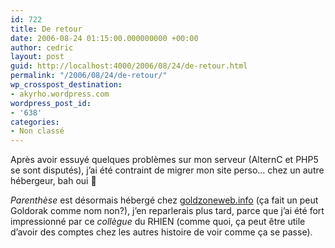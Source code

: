```yaml
---
id: 722
title: De retour
date: 2006-08-24 01:15:00.000000000 +00:00
author: cedric
layout: post
guid: http://localhost:4000/2006/08/24/de-retour.html
permalink: "/2006/08/24/de-retour/"
wp_crosspost_destination:
- akyrho.wordpress.com
wordpress_post_id:
- '638'
categories:
- Non classé
---
```

Après avoir essuyé quelques problèmes sur mon serveur (AlternC et PHP5 se sont disputés), j’ai été contraint de migrer mon site perso… chez un autre hébergeur, bah oui 🙂

_Parenthèse_ est désormais hébergé chez [goldzoneweb.info](http://goldzoneweb.info) (ça fait un peut Goldorak comme nom non?), j’en reparlerais plus tard, parce que j’ai été fort impressionné par ce _collègue_ du RHIEN (comme quoi, ça peut être utile d’avoir des comptes chez les autres histoire de voir comme ça se passe).